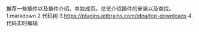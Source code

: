 推荐一些插件以及插件介绍，单独成页。总览介绍插件的安装以及查找。
1.markdown
2.代码树
3.https://plugins.jetbrains.com/idea/top-downloads
4.代码实时编辑
